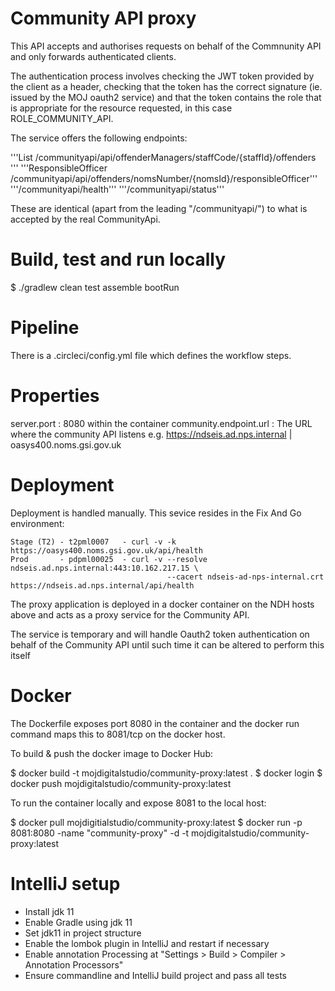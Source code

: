 # Community API proxy

This API accepts and authorises requests on behalf of the Commnunity API and only forwards authenticated clients.

The authentication process involves checking the JWT token provided by the client as a header, checking that the token
has the correct signature (ie. issued by the MOJ oauth2 service) and that the token contains the role that is appropriate for 
the resource requested, in this case ROLE_COMMUNITY_API.

The service offers the following endpoints:

'''List<Offenders>   /communityapi/api/offenderManagers/staffCode/{staffId}/offenders   '''
'''ResponsibleOfficer /communityapi/api/offenders/nomsNumber/{nomsId}/responsibleOfficer'''
'''/communityapi/health'''
'''/communityapi/status'''

These are identical (apart from the leading "/communityapi/") to what is accepted by the real CommunityApi.

# Build, test and run locally

 $ ./gradlew clean test assemble bootRun

# Pipeline

There is a .circleci/config.yml file which defines the workflow steps.

# Properties

server.port             :    8080 within the container
community.endpoint.url  :    The URL where the community API listens e.g. https://ndseis.ad.nps.internal | oasys400.noms.gsi.gov.uk


# Deployment

Deployment is handled manually. This sevice resides in the Fix And Go environment:

    Stage (T2) - t2pml0007   - curl -v -k https://oasys400.noms.gsi.gov.uk/api/health
    Prod       - pdpml00025  - curl -v --resolve ndseis.ad.nps.internal:443:10.162.217.15 \
                                       --cacert ndseis-ad-nps-internal.crt https://ndseis.ad.nps.internal/api/health
    
The proxy application is deployed in a docker container on the NDH hosts above and acts as a proxy service for the Community API.

The service is temporary and will handle Oauth2 token authentication on behalf of the Community API until such time it can be altered 
to perform this itself

# Docker

The Dockerfile exposes port 8080 in the container and the docker run command maps this to 8081/tcp on the docker host.
 
To build & push the docker image to Docker Hub: 
 
$ docker build -t mojdigitalstudio/community-proxy:latest .
$ docker login
$ docker push mojdigitalstudio/community-proxy:latest
 
To run the container locally and expose 8081 to the local host:
  
$ docker pull mojdigitialstudio/community-proxy:latest
$ docker run -p 8081:8080 -name "community-proxy" -d -t mojdigitalstudio/community-proxy:latest


# IntelliJ setup

- Install jdk 11
- Enable Gradle using jdk 11
- Set jdk11 in project structure
- Enable the lombok plugin in IntelliJ and restart if necessary
- Enable annotation Processing at "Settings > Build > Compiler > Annotation Processors"
- Ensure commandline and IntelliJ build project and pass all tests

